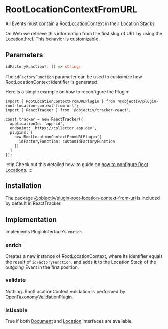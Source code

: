 # RootLocationContextFromURL

All Events must contain a [RootLocationContext](/taxonomy/reference/location-contexts/RootLocationContext.md) in their Location Stacks.

On Web we retrieve this information from the first slug of URL by using the [Location.href](https://developer.mozilla.org/en-US/docs/Web/API/Location/href). This behavior is [customizable](#parameters). 

## Parameters

```ts
idFactoryFunction?: () => string;
```

The `idFactoryFunction` parameter can be used to customize how RootLocationContext identifier is generated.

Here is a simple example on how to reconfigure the Plugin: 

```tsx
import { RootLocationContextFromURLPlugin } from '@objectiv/plugin-root-location-context-from-url';
import { ReactTracker } from '@objectiv/tracker-react';

const tracker = new ReactTracker({
  applicationId: 'app-id',
  endpoint: 'https://collector.app.dev',
  plugins: [
    new RootLocationContextFromURLPlugin({
      idFactoryFunction: customIdFactoryFunction
    })    
  ]
});
```

:::tip
Check out this detailed how-to guide on [how to configure Root Locations](/tracking/react/how-to-guides/configuring-root-locations.md).
:::

## Installation
The package [@objectiv/plugin-root-location-context-from-url](https://www.npmjs.com/package/@objectiv/plugin-root-location-context-from-url) is included by default in ReactTracker.

## Implementation
Implements PluginInterface's `enrich`.

### enrich
Creates a new instance of RootLocationContext, where its identifier equals the result of `idFactoryFunction`, and adds it to the Location Stack of the outgoing Event in the first position.

### validate
Nothing. RootLocationContext validation is performed by [OpenTaxonomyValidationPlugin](/tracking/react/plugins/open-taxonomy-validation).

### isUsable
True if both [Document](https://developer.mozilla.org/en-US/docs/Web/API/Document) and [Location](https://developer.mozilla.org/en-US/docs/Web/API/Location) interfaces are available.
